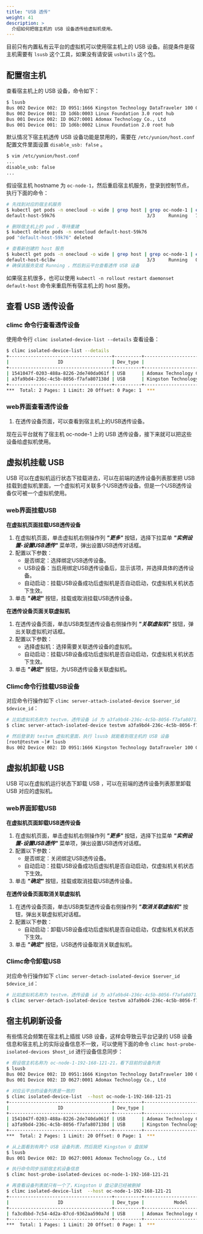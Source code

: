 ```yaml
---
title: "USB 透传"
weight: 41
description: >
  介绍如何把宿主机的 USB 设备透传给虚拟机使用。
---
```


目前只有内置私有云平台的虚拟机可以使用宿主机上的 USB 设备。前提条件是宿主机需要有 `lsusb` 这个工具，如果没有请安装 `usbutils` 这个包。

## 配置宿主机

查看宿主机上的 USB 设备，命令如下：

```bash
$ lsusb
Bus 002 Device 002: ID 0951:1666 Kingston Technology DataTraveler 100 G3/G4/SE9 G2/50
Bus 002 Device 001: ID 1d6b:0003 Linux Foundation 3.0 root hub
Bus 001 Device 002: ID 0627:0001 Adomax Technology Co., Ltd
Bus 001 Device 001: ID 1d6b:0002 Linux Foundation 2.0 root hub
```

默认情况下宿主机透传 USB 设备功能是禁用的，需要在 `/etc/yunion/host.conf` 配置文件里面设置 `disable_usb: false` 。

```bash
$ vim /etc/yunion/host.conf
...
disable_usb: false
...
```

假设宿主机 hostname 为 `oc-node-1`，然后重启宿主机服务，登录到控制节点，执行下面的命令：

```bash
# 先找到对应的宿主机服务
$ kubectl get pods -n onecloud -o wide | grep host | grep oc-node-1 | egrep -v 'deployer|image'
default-host-59k76                                  3/3     Running   7          3d22h   192.168.121.21   oc-node-1   <none>           <none>

# 删除宿主机上的 pod ，等待重建
$ kubectl delete pods -n onecloud default-host-59k76
pod "default-host-59k76" deleted

# 查看新创建的 host 服务
$ kubectl get pods -n onecloud -o wide | grep host | grep oc-node-1 | egrep -v 'deployer|image'
default-host-6cl8w                                  3/3     Running   0          17s     192.168.121.21   oc-node-1   <none>           <none>
# 确保该服务变成 Running ，然后到云平台查看透传 USB 设备
```

如果宿主机很多，也可以使用 `kubectl -n rollout restart daemonset default-host` 命令来重启所有宿主机上的 host 服务。

## 查看 USB 透传设备

### climc 命令行查看透传设备

使用命令行 `climc isolated-device-list --details` 查看设备：

```bash
$ climc isolated-device-list --details
+--------------------------------------+----------+------------------------------------------------------+---------+------------------+--------------------------------------+--------------------------+----------+-------+--------------+
|                  ID                  | Dev_type |                        Model                         |  Addr   | Vendor_device_id |               Host_id                |           Host           | Guest_id | Guest | Guest_status |
+--------------------------------------+----------+------------------------------------------------------+---------+------------------+--------------------------------------+--------------------------+----------+-------+--------------+
| 1541047f-0203-488a-8226-2de740da061f | USB      | Adomax Technology Co., Ltd                           | 001:002 | 0627:0001        | 7a11731f-dcc0-41e5-8d64-68eb36defcbe | oc-node-1-192-168-121-21 |          |       |              |
| a3fa9bd4-236c-4c5b-8056-f7afa807138d | USB      | Kingston Technology DataTraveler 100 G3/G4/SE9 G2/50 | 002:002 | 0951:1666        | 7a11731f-dcc0-41e5-8d64-68eb36defcbe | oc-node-1-192-168-121-21 |          |       |              |
+--------------------------------------+----------+------------------------------------------------------+---------+------------------+--------------------------------------+--------------------------+----------+-------+--------------+
***  Total: 2 Pages: 1 Limit: 20 Offset: 0 Page: 1  ***
```

### web界面查看透传设备

1. 在透传设备页面，可以查看到宿主机上的USB透传设备。

现在云平台就有了宿主机 oc-node-1 上的 USB 透传设备，接下来就可以把这些设备给虚拟机使用。

## 虚拟机挂载 USB

USB 可以在虚拟机运行状态下挂载进去，可以在前端的透传设备列表那里把 USB 挂载到虚拟机里面，一个虚拟机可关联多个USB透传设备。但是一个USB透传设备仅可被一个虚拟机使用。

### web界面挂载USB

**在虚拟机页面挂载USB透传设备**

1. 在虚拟机页面，单击虚拟机右侧操作列 **_"更多"_** 按钮，选择下拉菜单 **_"实例设置-设置USB透传"_** 菜单项，弹出设置USB透传对话框。
2. 配置以下参数：
    - 是否绑定：选择绑定USB透传设备。
    - USB设备：当启用绑定USB透传设备后，显示该项，并选择具体的透传设备。
    - 自动启动：挂载USB设备成功后虚拟机是否自动启动，仅虚拟机关机状态下生效。
3. 单击 **_"确定"_** 按钮，挂载或取消挂载USB透传设备。


**在透传设备页面关联虚拟机**

1. 在透传设备页面，单击USB类型透传设备右侧操作列 **_"关联虚拟机"_** 按钮，弹出关联虚拟机对话框。
2. 配置以下参数：
    - 选择虚拟机：选择需要关联透传设备的虚拟机。
    - 自动启动：挂载USB设备成功后虚拟机是否自动启动，仅虚拟机关机状态下生效。
3. 单击 **_"确定"_** 按钮，为USB透传设备关联虚拟机。

### Climc命令行挂载USB设备

对应命令行操作如下 `climc server-attach-isolated-device $server_id $device_id`：

```bash
# 比如虚拟机名称为 testvm，透传设备 id 为 a3fa9bd4-236c-4c5b-8056-f7afa807138d
$ climc server-attach-isolated-device testvm a3fa9bd4-236c-4c5b-8056-f7afa807138d

# 然后登录到 testvm 虚拟机里面，执行 lsusb 就能看到宿主机的 USB 设备
[root@testvm ~]# lsusb
Bus 002 Device 002: ID 0951:1666 Kingston Technology DataTraveler 100 G3/G4/SE9 G2/50
```

## 虚拟机卸载 USB

USB 可以在虚拟机运行状态下卸载 USB ，可以在前端的透传设备列表那里卸载 USB 对应的虚拟机。

### web界面卸载USB

**在虚拟机页面卸载USB透传设备**

1. 在虚拟机页面，单击虚拟机右侧操作列 **_"更多"_** 按钮，选择下拉菜单 **_"实例设置-设置USB透传"_** 菜单项，弹出设置USB透传对话框。
2. 配置以下参数：
    - 是否绑定：关闭绑定USB透传设备。
    - 自动启动：挂载USB设备成功后虚拟机是否自动启动，仅虚拟机关机状态下生效。
3. 单击 **_"确定"_** 按钮，挂载或取消挂载USB透传设备。


**在透传设备页面取消关联虚拟机**

1. 在透传设备页面，单击USB类型透传设备右侧操作列 **_"取消关联虚拟机"_** 按钮，弹出关联虚拟机对话框。
2. 配置以下参数：
    - 自动启动：卸载USB设备成功后虚拟机是否自动启动，仅虚拟机关机状态下生效。
3. 单击 **_"确定"_** 按钮，USB透传设备取消关联虚拟机。


### Climc命令卸载USB

对应命令行操作如下 `climc server-detach-isolated-device $server_id $device_id`：

```bash
# 比如虚拟机名称为 testvm，透传设备 id 为 a3fa9bd4-236c-4c5b-8056-f7afa807138d
$ climc server-detach-isolated-device testvm a3fa9bd4-236c-4c5b-8056-f7afa807138d
```

## 宿主机刷新设备

有些情况会频繁在宿主机上插拔 USB 设备，这样会导致云平台记录的 USB 设备信息和宿主机上的实际设备信息不一致，可以使用下面的命令 `climc host-probe-isolated-devices $host_id` 进行设备信息同步：

```bash
# 假设宿主机名称为 oc-node-1-192-168-121-21，看下目前的设备列表
$ lsusb
Bus 002 Device 002: ID 0951:1666 Kingston Technology DataTraveler 100 G3/G4/SE9 G2/50
Bus 001 Device 002: ID 0627:0001 Adomax Technology Co., Ltd

# 对应云平台的设备列表是一致的
$ climc isolated-device-list  --host oc-node-1-192-168-121-21
+--------------------------------------+----------+------------------------------------------------------+---------+------------------+--------------------------------------+
|                  ID                  | Dev_type |                        Model                         |  Addr   | Vendor_device_id |               Host_id                |
+--------------------------------------+----------+------------------------------------------------------+---------+------------------+--------------------------------------+
| 1541047f-0203-488a-8226-2de740da061f | USB      | Adomax Technology Co., Ltd                           | 001:002 | 0627:0001        | 7a11731f-dcc0-41e5-8d64-68eb36defcbe |
| a3fa9bd4-236c-4c5b-8056-f7afa807138d | USB      | Kingston Technology DataTraveler 100 G3/G4/SE9 G2/50 | 002:002 | 0951:1666        | 7a11731f-dcc0-41e5-8d64-68eb36defcbe |
+--------------------------------------+----------+------------------------------------------------------+---------+------------------+--------------------------------------+
***  Total: 2 Pages: 1 Limit: 20 Offset: 0 Page: 1  ***

# 从上面看到有两个 USB 设备列表，然后我把 Kingston U 盘拔掉
$ lsusb
Bus 001 Device 002: ID 0627:0001 Adomax Technology Co., Ltd

# 执行命令同步当前宿主机设备信息
$ climc host-probe-isolated-devices oc-node-1-192-168-121-21

# 再查看设备列表就只有一个了，Kingston U 盘记录已经被删掉
$ climc isolated-device-list  --host oc-node-1-192-168-121-21
+--------------------------------------+----------+----------------------------+---------+------------------+--------------------------------------+
|                  ID                  | Dev_type |           Model            |  Addr   | Vendor_device_id |               Host_id                |
+--------------------------------------+----------+----------------------------+---------+------------------+--------------------------------------+
| fa3cdbbd-7c54-4d2a-87cd-9362aa590a7d | USB      | Adomax Technology Co., Ltd | 001:002 | 0627:0001        | 7a11731f-dcc0-41e5-8d64-68eb36defcbe |
+--------------------------------------+----------+----------------------------+---------+------------------+--------------------------------------+
***  Total: 1 Pages: 1 Limit: 20 Offset: 0 Page: 1  ***
```
